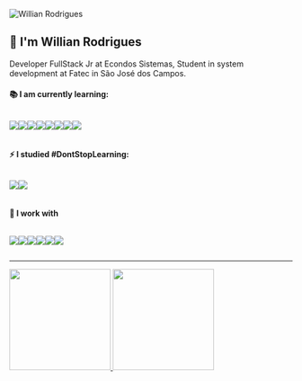 ![Willian Rodrigues](https://github.com/Willian-Rodrigues/Willian-Rodrigues/blob/master/linkedin-cover.svg?raw=true)

## 👋 I'm Willian Rodrigues

Developer FullStack Jr at Econdos Sistemas, Student in system development at Fatec in São José dos Campos.

#### 📚 I am currently learning:

<div style="display: flex">

![](https://img.shields.io/badge/next.js-000000?style=for-the-badge&logo=nextdotjs&logoColor=white)

![](https://img.shields.io/badge/Redux-593D88?style=for-the-badge&logo=redux&logoColor=white)

![](https://img.shields.io/badge/Material--UI-0081CB?style=for-the-badge&logo=material-ui&logoColor=white)

![](https://img.shields.io/badge/Bootstrap-563D7C?style=for-the-badge&logo=bootstrap&logoColor=white)

![](https://img.shields.io/badge/PostgreSQL-316192?style=for-the-badge&logo=postgresql&logoColor=white)

![](https://img.shields.io/badge/Webpack-8DD6F9?style=for-the-badge&logo=Webpack&logoColor=white)

![](https://img.shields.io/badge/Webpack-8DD6F9?style=for-the-badge&logo=Webpack&logoColor=white)

![](https://img.shields.io/badge/Sass-CC6699?style=for-the-badge&logo=sass&logoColor=white)

</div>

#### ⚡ I studied #DontStopLearning:

<div style="display: flex">

![](https://img.shields.io/badge/React-20232A?style=for-the-badge&logo=react&logoColor=61DAFB)

![](https://img.shields.io/badge/React_Native-20232A?style=for-the-badge&logo=react&logoColor=61DAFB)

</div>

#### 🔭 I work with

<div style="display: flex">

![](https://img.shields.io/badge/Node.js-339933?style=for-the-badge&logo=nodedotjs&logoColor=white)

![](https://img.shields.io/badge/TypeScript-007ACC?style=for-the-badge&logo=typescript&logoColor=white)

![](https://img.shields.io/badge/Angular-DD0031?style=for-the-badge&logo=angular&logoColor=white)

![](https://img.shields.io/badge/Ionic-3880FF?style=for-the-badge&logo=ionic&logoColor=white)

![](https://img.shields.io/badge/MongoDB-white?style=for-the-badge&logo=mongodb&logoColor=4EA94B)

![](https://img.shields.io/badge/Mocha-8D6748?style=for-the-badge&logo=Mocha&logoColor=white)

</div>

<hr/>

<div align="left">
  <a href="http://rick-schultz.com">
  <img height="180em" src="https://github-readme-stats.vercel.app/api?username=Willian-Rodrigues&show_icons=true&theme=dark&include_all_commits=true&count_private=true"/>
  <img height="180em" src="https://github-readme-stats.vercel.app/api/top-langs/?username=Willian-Rodrigues&layout=compact&langs_count=7&theme=dark"/>
</div>
